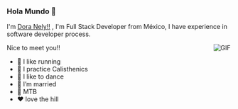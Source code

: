 ### Hola Mundo 👋

I'm [Dora Nely!!](https://dwebqro.com/) , I'm Full Stack Developer from México, I have experience in software developer process.

Nice to meet you!!
<img align="right" alt="GIF" src="https://media.giphy.com/media/13CoXDiaCcCoyk/giphy.gif" />

- 🏃‍ I like running
- 🤸 I practice Calisthenics 
- 💃 I like to dance
- 💍 I’m married
- 🚴‍ MTB
- ❤️ love the hill
